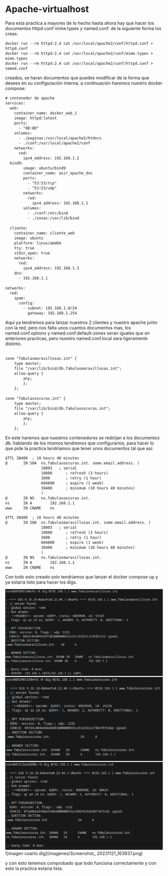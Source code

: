 # Apache-virtualhost
Para esta practica a mayores de lo hecho hasta ahora hay que hacer los documentos httpd.conf mime.types y named.conf. de la siguiente forma los creas:
~~~
docker run --rm httpd:2.4 cat /usr/local/apache2/conf/httpd.conf > httpd.conf
docker run --rm httpd:2.4 cat /usr/local/apache2/conf/mime.types > mime.types
docker run --rm httpd:2.4 cat /usr/local/apache2/conf/httpd.conf > named.conf
~~~
creados, se haran documentos que puedes modificar de la forma que desees en su configuración interna.
a continuación haremos nuestro docker compose:
~~~
# contenedor de apache
services:
  web:
    container_name: docker_web_1
    image: httpd:latest
    ports:
      - "80:80"
    volumes:
      - ./paginas:/usr/local/apache2/htdocs
      - ./conf:/usr/local/apache2/conf
    networks:
      red:
        ipv4_address: 192.168.1.2
  bind9:
        image: ubuntu/bind9
        container_name: asir_apache_dns
        ports:
          - "53:53/tcp"
          - "53:53/udp"
        networks:
          red:
            ipv4_address: 192.168.1.1
        volumes:
          - ./conf:/etc/bind
          - ./zonas:/var/lib/bind

  cliente:
    container_name: cliente_web
    image: ubuntu
    platform: linux/amd64
    tty: true
    stdin_open: true
    networks:
      red: 
        ipv4_address: 192.168.1.3
    dns:
      - 192.168.1.1

networks:
  red: 
    ipam:
      config:
        - subnet: 192.168.1.0/24
          gateway: 192.168.1.254
~~~

Aqui ya tendremos para lanzar nuestros 2 clientes y nuestro apache junto con la red, pero nos falta unos cuantos documentos mas, los named.conf.options y named.conf.default-zones seran iguales que en anteriores practicas, pero nuestro named.conf.local sera ligeramente distinto.
~~~

zone "fabulasmaravillosas.int" {
	type master;
	file "/var/lib/bind/db.fabulasmaravillosas.int";
	allow-query {
		any;
		};
	};

zone "fabulasoscuras.int" {
	type master;
	file "/var/lib/bind/db.fabulasoscuras.int";
	allow-query {
		any;
		};
	};
~~~

En este haremos que nuestros contenedores se redirijan a los documentos db.
hablando de los mismos tendremos que configurarlos, para hacer lo que pide la practica tendriamos que tener unos documentos tal que asi:

~~~
$TTL 38400	; 10 hours 40 minutes
@		IN SOA	ns.fabulasoscuras.int. some.email.address. (
				10003   ; serial
				10800      ; refresh (3 hours)
				3600       ; retry (1 hour)
				604800     ; expire (1 week)
				38400      ; minimum (10 hours 40 minutes)
				)
@		IN NS	ns.fabulasoscuras.int.
ns		IN A		192.168.1.1
www		IN CNAME	ns
~~~

~~~
$TTL 38400	; 10 hours 40 minutes
@		IN SOA	ns.fabulasmaravillosas.int. some.email.address. (
				10003   ; serial
				10800      ; refresh (3 hours)
				3600       ; retry (1 hour)
				604800     ; expire (1 week)
				38400      ; minimum (10 hours 40 minutes)
				)
@		IN NS	ns.fabulasmaravillosas.int.
ns		IN A		192.168.1.1
www		IN CNAME	ns
~~~

Con todo esto creado solo tendriamos que lanzar el docker compose up y ya estaria listo para hacer los digs.

![imagen primer dig](imagenes/Screenshot_20231121_163847.png)
![imagen segundo dig](imagenes/Screenshot_20231121_163900.png)
![imagen tercero dig](imagenes/Screenshot_20231121_163925.png)
![imagen cuarto dig](imagenes/Screenshot_ 20231121_163937.png)

y con esto tenemos comprobado que todo funciona correctamente y con esto la practica estaria lista.